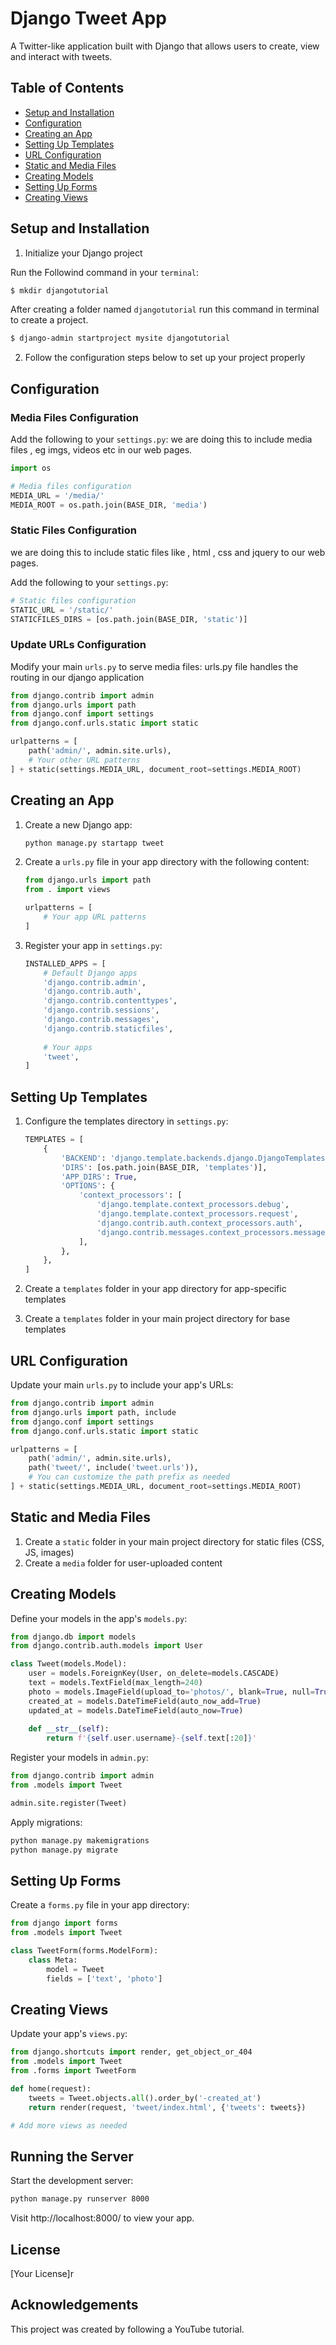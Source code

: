# Django Tweet App

A Twitter-like application built with Django that allows users to create, view and interact with tweets.

## Table of Contents
- [Setup and Installation](#setup-and-installation)
- [Configuration](#configuration)
- [Creating an App](#creating-an-app)
- [Setting Up Templates](#setting-up-templates)
- [URL Configuration](#url-configuration)
- [Static and Media Files](#static-and-media-files)
- [Creating Models](#creating-models)
- [Setting Up Forms](#setting-up-forms)
- [Creating Views](#creating-views)

## Setup and Installation

1. Initialize your Django project


Run the Followind command in your  `terminal`:

```bash
$ mkdir djangotutorial
```
After creating a folder named `djangotutorial` run this command in terminal to create a project.
```bash
$ django-admin startproject mysite djangotutorial
```
2. Follow the configuration steps below to set up your project properly

## Configuration

### Media Files Configuration


Add the following to your `settings.py`:
we are doing this to include media files , eg imgs, videos etc in our web pages.

```python
import os

# Media files configuration
MEDIA_URL = '/media/'
MEDIA_ROOT = os.path.join(BASE_DIR, 'media')
```

### Static Files Configuration
we are doing this to include static files like , html , css and jquery to our web pages.

Add the following to your `settings.py`:

```python
# Static files configuration
STATIC_URL = '/static/'
STATICFILES_DIRS = [os.path.join(BASE_DIR, 'static')]
```

### Update URLs Configuration

Modify your main `urls.py` to serve media files:
urls.py file handles the routing in our django application

```python
from django.contrib import admin
from django.urls import path
from django.conf import settings
from django.conf.urls.static import static

urlpatterns = [
    path('admin/', admin.site.urls),
    # Your other URL patterns
] + static(settings.MEDIA_URL, document_root=settings.MEDIA_ROOT)
```

## Creating an App

1. Create a new Django app:
   ```bash
   python manage.py startapp tweet
   ```

2. Create a `urls.py` file in your app directory with the following content:
   ```python
   from django.urls import path
   from . import views

   urlpatterns = [
       # Your app URL patterns
   ]
   ```

3. Register your app in `settings.py`:
   ```python
   INSTALLED_APPS = [
       # Default Django apps
       'django.contrib.admin',
       'django.contrib.auth',
       'django.contrib.contenttypes',
       'django.contrib.sessions',
       'django.contrib.messages',
       'django.contrib.staticfiles',
       
       # Your apps
       'tweet',
   ]
   ```

## Setting Up Templates

1. Configure the templates directory in `settings.py`:
   ```python
   TEMPLATES = [
       {
           'BACKEND': 'django.template.backends.django.DjangoTemplates',
           'DIRS': [os.path.join(BASE_DIR, 'templates')],
           'APP_DIRS': True,
           'OPTIONS': {
               'context_processors': [
                   'django.template.context_processors.debug',
                   'django.template.context_processors.request',
                   'django.contrib.auth.context_processors.auth',
                   'django.contrib.messages.context_processors.messages',
               ],
           },
       },
   ]
   ```

2. Create a `templates` folder in your app directory for app-specific templates
3. Create a `templates` folder in your main project directory for base templates

## URL Configuration

Update your main `urls.py` to include your app's URLs:

```python
from django.contrib import admin
from django.urls import path, include
from django.conf import settings
from django.conf.urls.static import static

urlpatterns = [
    path('admin/', admin.site.urls),
    path('tweet/', include('tweet.urls')),
    # You can customize the path prefix as needed
] + static(settings.MEDIA_URL, document_root=settings.MEDIA_ROOT)
```

## Static and Media Files

1. Create a `static` folder in your main project directory for static files (CSS, JS, images)
2. Create a `media` folder for user-uploaded content

## Creating Models

Define your models in the app's `models.py`:

```python
from django.db import models
from django.contrib.auth.models import User

class Tweet(models.Model):
    user = models.ForeignKey(User, on_delete=models.CASCADE)
    text = models.TextField(max_length=240)
    photo = models.ImageField(upload_to='photos/', blank=True, null=True)
    created_at = models.DateTimeField(auto_now_add=True)
    updated_at = models.DateTimeField(auto_now=True)
    
    def __str__(self):
        return f'{self.user.username}-{self.text[:20]}'
```

Register your models in `admin.py`:

```python
from django.contrib import admin
from .models import Tweet

admin.site.register(Tweet)
```

Apply migrations:

```bash
python manage.py makemigrations
python manage.py migrate
```

## Setting Up Forms

Create a `forms.py` file in your app directory:

```python
from django import forms
from .models import Tweet

class TweetForm(forms.ModelForm):
    class Meta:
        model = Tweet
        fields = ['text', 'photo']
```

## Creating Views

Update your app's `views.py`:

```python
from django.shortcuts import render, get_object_or_404
from .models import Tweet
from .forms import TweetForm

def home(request):
    tweets = Tweet.objects.all().order_by('-created_at')
    return render(request, 'tweet/index.html', {'tweets': tweets})

# Add more views as needed
```

## Running the Server

Start the development server:

```bash
python manage.py runserver 8000
```

Visit http://localhost:8000/ to view your app.

## License

[Your License]r

## Acknowledgements

This project was created by following a YouTube tutorial.